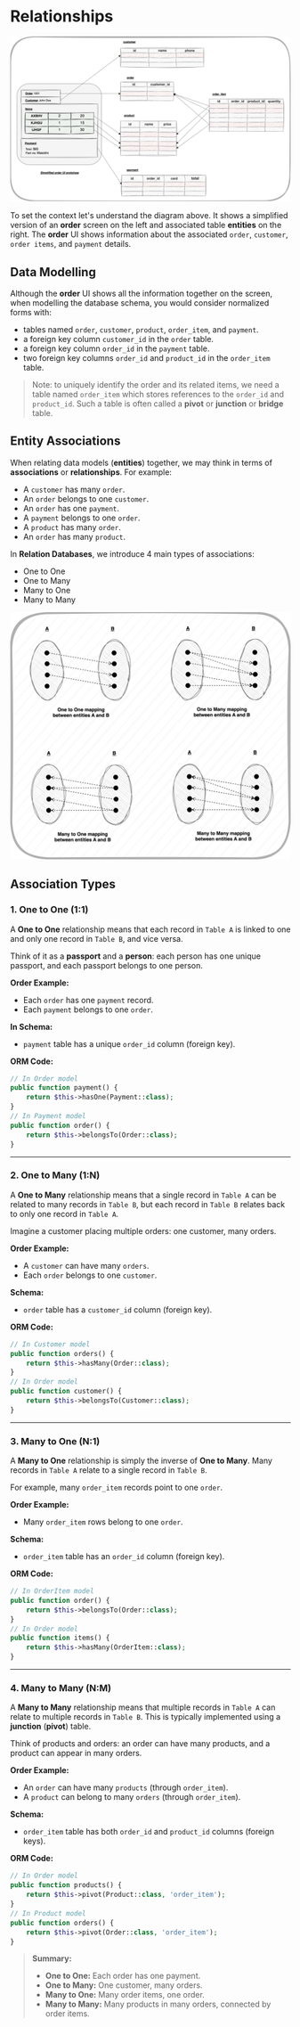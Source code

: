 # Relationships

![Order UI and Entity Diagram](_media/orm/orm-order-items-ui-prototype.svg)


To set the context let's understand the diagram above. It shows a simplified version of an **order** screen on the left and associated table **entities** on the right. The **order** UI shows information about the associated `order`, `customer`, `order items`, and `payment` details.

## Data Modelling

Although the **order** UI shows all the information together on the screen, when modelling the database schema, you would consider normalized forms with:

* tables named `order`, `customer`, `product`, `order_item`, and `payment`. 
* a foreign key column `customer_id` in the `order` table.
* a foreign key column `order_id` in the `payment` table.
* two foreign key columns `order_id` and `product_id` in the `order_item` table.

> Note: to uniquely identify the order and its related items, we need a table named `order_item` which stores references to the `order_id` and `product_id`. Such a table is often called a **pivot** or **junction** or **bridge** table.

## Entity Associations

When relating data models (**entities**) together, we may think in terms of **associations** or **relationships**. For example:

* A `customer` has many `order`.
* An `order` belongs to one `customer`.
* An `order` has one `payment`.
* A `payment` belongs to one `order`.
* A `product` has many `order`.
* An `order` has many `product`. 

In **Relation Databases**, we introduce 4 main types of associations:

* One to One
* One to Many
* Many to One
* Many to Many

![Association Types between Entities](_media/orm/rdbms-association-types.svg)


## Association Types

### 1. One to One (1:1)
A **One to One** relationship means that each record in `Table A` is linked to one and only one record in `Table B`, and vice versa. 

Think of it as a **passport** and a **person**: each person has one unique passport, and each passport belongs to one person.

**Order Example:**
- Each `order` has one `payment` record.
- Each `payment` belongs to one `order`.

**In Schema:**
- `payment` table has a unique `order_id` column (foreign key).

**ORM Code:**
```php
// In Order model
public function payment() {
    return $this->hasOne(Payment::class);
}
// In Payment model
public function order() {
    return $this->belongsTo(Order::class);
}
```

---

### 2. One to Many (1:N)
A **One to Many** relationship means that a single record in `Table A` can be related to many records in `Table B`, but each record in `Table B` relates back to only one record in `Table A`. 

Imagine a customer placing multiple orders: one customer, many orders.

**Order Example:**
- A `customer` can have many `orders`.
- Each `order` belongs to one `customer`.

**Schema:**
- `order` table has a `customer_id` column (foreign key).

**ORM Code:**
```php
// In Customer model
public function orders() {
    return $this->hasMany(Order::class);
}
// In Order model
public function customer() {
    return $this->belongsTo(Customer::class);
}
```

---

### 3. Many to One (N:1)
A **Many to One** relationship is simply the inverse of **One to Many**. Many records in `Table A` relate to a single record in `Table B`. 

For example, many `order_item` records point to one `order`.

**Order Example:**
- Many `order_item` rows belong to one `order`.

**Schema:**
- `order_item` table has an `order_id` column (foreign key).

**ORM Code:**
```php
// In OrderItem model
public function order() {
    return $this->belongsTo(Order::class);
}
// In Order model
public function items() {
    return $this->hasMany(OrderItem::class);
}
```

---

### 4. Many to Many (N:M)
A **Many to Many** relationship means that multiple records in `Table A` can relate to multiple records in `Table B`. This is typically implemented using a **junction** (**pivot**) table. 

Think of products and orders: an order can have many products, and a product can appear in many orders.

**Order Example:**
- An `order` can have many `products` (through `order_item`).
- A `product` can belong to many `orders` (through `order_item`).

**Schema:**
- `order_item` table has both `order_id` and `product_id` columns (foreign keys).

**ORM Code:**
```php
// In Order model
public function products() {
    return $this->pivot(Product::class, 'order_item');
}
// In Product model
public function orders() {
    return $this->pivot(Order::class, 'order_item');
}
```

> **Summary:**
> - **One to One:** Each order has one payment.
> - **One to Many:** One customer, many orders.
> - **Many to One:** Many order items, one order.
> - **Many to Many:** Many products in many orders, connected by order items.